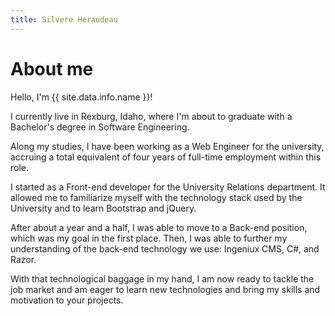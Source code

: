 ```yaml
---
title: Silvere Heraudeau
---
```

# About me

Hello, I'm {{ site.data.info.name }}!

I currently live in Rexburg, Idaho, where I'm about to graduate with a Bachelor's degree in Software Engineering.

Along my studies, I have been working as a Web Engineer for the university, accruing a total equivalent of four years of full-time employment within this role.

I started as a Front-end developer for the University Relations department. It allowed me to familiarize myself with the technology stack used by the University and to learn Bootstrap and jQuery.

After about a year and a half, I was able to move to a Back-end position, which was my goal in the first place. Then, I was able to further my understanding of the back-end technology we use: Ingeniux CMS, C#, and Razor.

With that technological baggage in my hand, I am now ready to tackle the job market and am eager to learn new technologies and bring my skills and motivation to your projects.
